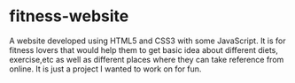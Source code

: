 # fitness-website
A website developed using HTML5 and CSS3 with some JavaScript. It is for fitness lovers that would help them to get basic idea about different diets, exercise,etc as well as different places where they can take reference from online.
It is just a project I wanted to work on for fun.
